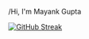 /Hi, I'm Mayank Gupta

[![GitHub Streak](https://streak-stats.demolab.com?user=Mugta1&theme=highcontrast&hide_border=true)](https://git.io/streak-stats)


<!---
Mugta1/Mugta1 is a ✨ special ✨ repository because its `README.md` (this file) appears on your GitHub profile.
You can click the Preview link to take a look at your changes.
--->
